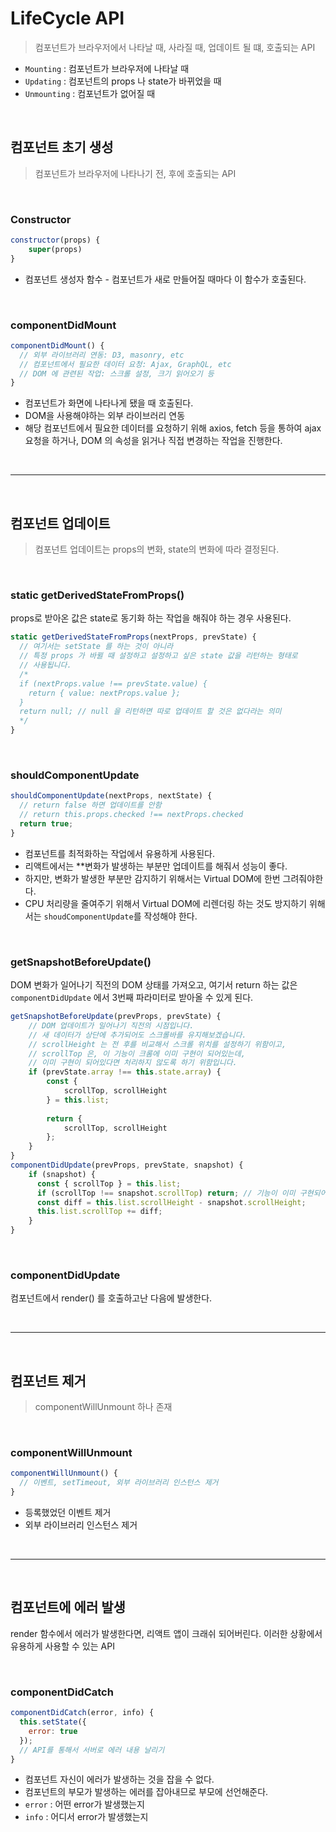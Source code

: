 # LifeCycle API

> 컴포넌트가 브라우저에서 나타날 때, 사라질 때, 업데이트 될 떄, 호출되는 API

- `Mounting` : 컴포넌트가 브라우저에 나타날 때
- `Updating` : 컴포넌트의 props 나 state가 바뀌었을 때
- `Unmounting` : 컴포넌트가 없어질 때



<br>

##  컴포넌트 초기 생성

> 컴포넌트가 브라우저에 나타나기 전, 후에 호출되는 API

<br>

### Constructor

```javascript
constructor(props) {
    super(props)
}
```

- 컴포넌트 생성자 함수 - 컴포넌트가 새로 만들어질 때마다 이 함수가 호출된다.

<br>

### componentDidMount

```javascript
componentDidMount() {
  // 외부 라이브러리 연동: D3, masonry, etc
  // 컴포넌트에서 필요한 데이터 요청: Ajax, GraphQL, etc
  // DOM 에 관련된 작업: 스크롤 설정, 크기 읽어오기 등
}
```

- 컴포넌트가 화면에 나타나게 됐을 때 호출된다.
- DOM을 사용해야하는 외부 라이브러리 연동
- 해당 컴포넌트에서 필요한 데이터를 요청하기 위해 axios, fetch 등을 통하여 ajax 요청을 하거나, DOM 의 속성을 읽거나 직접 변경하는 작업을 진행한다.

<br>

---

<br>

## 컴포넌트 업데이트

> 컴포넌트 업데이트는 props의 변화, state의 변화에 따라 결정된다.

<br>



### static getDerivedStateFromProps()

props로 받아온 값은 state로 동기화 하는 작업을 해줘야 하는 경우 사용된다.



```javascript
static getDerivedStateFromProps(nextProps, prevState) {
  // 여기서는 setState 를 하는 것이 아니라
  // 특정 props 가 바뀔 때 설정하고 설정하고 싶은 state 값을 리턴하는 형태로
  // 사용됩니다.
  /*
  if (nextProps.value !== prevState.value) {
    return { value: nextProps.value };
  }
  return null; // null 을 리턴하면 따로 업데이트 할 것은 없다라는 의미
  */
}
```

<br>

### shouldComponentUpdate

```javascript
shouldComponentUpdate(nextProps, nextState) {
  // return false 하면 업데이트를 안함
  // return this.props.checked !== nextProps.checked
  return true;
}
```

- 컴포넌트를 최적화하는 작업에서 유용하게 사용된다.
- 리액트에서는 **변화가 발생하는 부분만 업데이트를 해줘서 성능이 좋다.
- 하지만, 변화가 발생한 부분만 감지하기 위해서는 Virtual DOM에 한번 그려줘야한다.
- CPU 처리량을 줄여주기 위해서 Virtual DOM에 리렌더링 하는 것도 방지하기 위해서는 `shoudComponentUpdate`를 작성해야 한다.



<br>



### getSnapshotBeforeUpdate()

DOM 변화가 일어나기 직전의 DOM 상태를 가져오고, 여기서 return 하는 값은 `componentDidUpdate` 에서 3번째 파라미터로 받아올 수 있게 된다.

```javascript
getSnapshotBeforeUpdate(prevProps, prevState) {
    // DOM 업데이트가 일어나기 직전의 시점입니다.
    // 새 데이터가 상단에 추가되어도 스크롤바를 유지해보겠습니다.
    // scrollHeight 는 전 후를 비교해서 스크롤 위치를 설정하기 위함이고,
    // scrollTop 은, 이 기능이 크롬에 이미 구현이 되어있는데, 
    // 이미 구현이 되어있다면 처리하지 않도록 하기 위함입니다.
    if (prevState.array !== this.state.array) {
        const {
            scrollTop, scrollHeight
        } = this.list;
        
        return {
            scrollTop, scrollHeight
        };
    }
}
componentDidUpdate(prevProps, prevState, snapshot) {
    if (snapshot) {
      const { scrollTop } = this.list;
      if (scrollTop !== snapshot.scrollTop) return; // 기능이 이미 구현되어있다면 처리하지 않습니다.
      const diff = this.list.scrollHeight - snapshot.scrollHeight;
      this.list.scrollTop += diff;
    }
}
```

<br>

### componentDidUpdate

컴포넌트에서 render() 를 호출하고난 다음에 발생한다.

<br>

---

<br>

## 컴포넌트 제거

> componentWillUnmount 하나 존재

<br>

### componentWillUnmount

```javascript
componentWillUnmount() {
  // 이벤트, setTimeout, 외부 라이브러리 인스턴스 제거
}
```

- 등록했었던 이벤트 제거
- 외부 라이브러리 인스턴스 제거

<br>

---

<br>

## 컴포넌트에 에러 발생

render 함수에서 에러가 발생한다면, 리액트 앱이 크래쉬 되어버린다. 이러한 상황에서 유용하게 사용할 수 있는 API

<br>

### componentDidCatch

```javascript
componentDidCatch(error, info) {
  this.setState({
    error: true
  });
  // API를 통해서 서버로 에러 내용 날리기
}
```

- 컴포넌트 자신이 에러가 발생하는 것을 잡을 수 없다.
- 컴포넌트의 부모가 발생하는 에러를 잡아내므로 부모에 선언해준다.
- `error` : 어떤 error가 발생했는지
- `info` : 어디서 error가 발생했는지